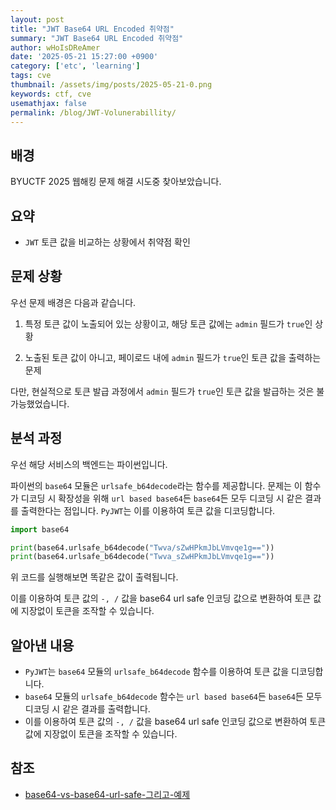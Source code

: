 ```yaml
---
layout: post
title: "JWT Base64 URL Encoded 취약점"
summary: "JWT Base64 URL Encoded 취약점"
author: wHoIsDReAmer
date: '2025-05-21 15:27:00 +0900'
category: ['etc', 'learning']
tags: cve
thumbnail: /assets/img/posts/2025-05-21-0.png
keywords: ctf, cve
usemathjax: false
permalink: /blog/JWT-Volunerabillity/
---
```


## 배경
BYUCTF 2025 웹해킹 문제 해결 시도중 찾아보았습니다.

## 요약

- `JWT` 토큰 값을 비교하는 상황에서 취약점 확인

## 문제 상황

우선 문제 배경은 다음과 같습니다.

1. 특정 토큰 값이 노출되어 있는 상황이고, 해당 토큰 값에는 `admin` 필드가 `true`인 상황

2. 노출된 토큰 값이 아니고, 페이로드 내에 `admin` 필드가 `true`인 토큰 값을 출력하는 문제

다만, 현실적으로 토큰 발급 과정에서 `admin` 필드가 `true`인 토큰 값을 발급하는 것은 불가능했었습니다.

## 분석 과정

우선 해당 서비스의 백엔드는 파이썬입니다.

파이썬의 `base64` 모듈은 `urlsafe_b64decode`라는 함수를 제공합니다. 문제는 이 함수가 디코딩 시 확장성을 위해 `url based base64`든 `base64`든 모두 디코딩 시 같은 결과를 출력한다는 점입니다. `PyJWT`는 이를 이용하여 토큰 값을 디코딩합니다.

```python
import base64

print(base64.urlsafe_b64decode("Twva/sZwHPkmJbLVmvqe1g=="))
print(base64.urlsafe_b64decode("Twva_sZwHPkmJbLVmvqe1g=="))
```

위 코드를 실행해보면 똑같은 값이 출력됩니다.

이를 이용하여 토큰 값의 `-, /` 값을 base64 url safe 인코딩 값으로 변환하여 토큰 값에 지장없이 토큰을 조작할 수 있습니다.

## 알아낸 내용
- `PyJWT`는 `base64` 모듈의 `urlsafe_b64decode` 함수를 이용하여 토큰 값을 디코딩합니다.
- `base64` 모듈의 `urlsafe_b64decode` 함수는 `url based base64`든 `base64`든 모두 디코딩 시 같은 결과를 출력합니다.
- 이를 이용하여 토큰 값의 `-, /` 값을 base64 url safe 인코딩 값으로 변환하여 토큰 값에 지장없이 토큰을 조작할 수 있습니다.

## 참조

- [base64-vs-base64-url-safe-그리고-예제](https://velog.io/@dohaeng0/base64-vs-base64-url-safe-%EA%B7%B8%EB%A6%AC%EA%B3%A0-%EC%98%88%EC%A0%9C)

